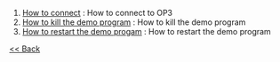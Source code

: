  1. [How to connect](OP3-How-to-connect) : How to connect to OP3  
 2. [How to kill the demo program](OP3-How-to-kill-the-demo-program) : How to kill the demo program  
 3. [How to restart the demo progam](OP3-How-to-restart-the-demo-program) : How to restart the demo program  


[&lt;&lt; Back](OP3-User's-Guide)
